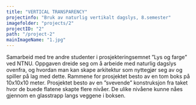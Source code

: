 ```yaml
---
title: "VERTICAL TRANSPARENCY"
projectinfo: "Bruk av naturlig vertikalt dagslys, 8.semester"
imagefolder: "projects/2"
projectID: "2"
path: "/project-2"
mainImageName: "1.jpg"
---
```


Samarbeid med tre andre studenter i prosjekteringsemnet ”Lys og farge” ved NTNU. Oppgaven dreide seg om å arbeide med naturlig dagslys ovenfra, og hvordan man kan skape arkitektur som nyttegjør seg av og spiller på lag med dette. Rammene for prosjektet besto av en tom boks på 10x10x10 meter. Prosjektet besto av en ”svevende” konstruksjon fra taket hvor de buede flatene skapte flere nivåer. De ulike nivåene kunne nåes gjennom en glasstrapp langs veggene i boksen.
